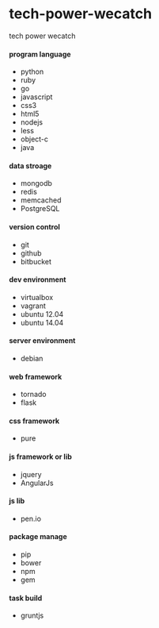 tech-power-wecatch
==================

tech power wecatch


#### program language

- python
- ruby
- go
- javascript
- css3
- html5
- nodejs
- less
- object-c
- java


#### data stroage

- mongodb
- redis
- memcached
- PostgreSQL


#### version control

- git
- github
- bitbucket


#### dev environment

- virtualbox
- vagrant
- ubuntu 12.04
- ubuntu 14.04


#### server environment

- debian


#### web framework

- tornado
- flask


#### css framework

- pure


#### js framework or lib 

- jquery  
- AngularJs

#### js lib

- pen.io


#### package manage

- pip
- bower
- npm
- gem


#### task build

- gruntjs
